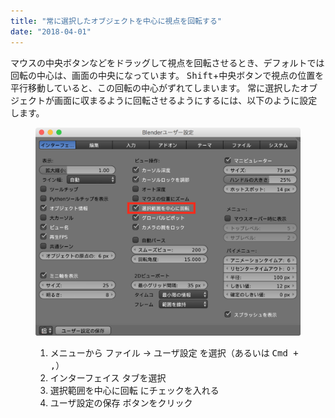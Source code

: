 ```yaml
---
title: "常に選択したオブジェクトを中心に視点を回転する"
date: "2018-04-01"
---
```


マウスの中央ボタンなどをドラッグして視点を回転させるとき、デフォルトでは回転の中心は、画面の中央になっています。
<kbd>Shift</kbd>+中央ボタンで視点の位置を平行移動していると、この回転の中心がずれてしまいます。
常に選択したオブジェクトが画面に収まるように回転させるようにするには、以下のように設定します。

<figure>
  <img src="rotate-around-selection.png">
  <figcaption>
    <ol>
      <li>メニューから <kbd><samp>ファイル</samp></kbd> → <kbd><samp>ユーザ設定</samp></kbd> を選択（あるいは <kbd>Cmd + ,</kbd>）</li>
      <li><kbd><samp>インターフェイス</samp></kbd> タブを選択</li>
      <li><kbd><samp>選択範囲を中心に回転</samp></kbd> にチェックを入れる</li>
      <li><kbd><samp>ユーザ設定の保存</samp></kbd> ボタンをクリック</li>
    </ol>
  </figcaption>
</figure>

